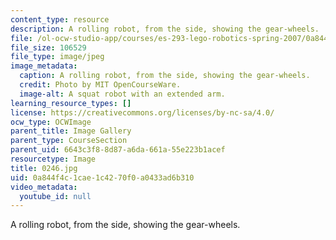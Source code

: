 ```yaml
---
content_type: resource
description: A rolling robot, from the side, showing the gear-wheels.
file: /ol-ocw-studio-app/courses/es-293-lego-robotics-spring-2007/0a844f4c1cae1c4270f0a0433ad6b310_0246.jpg
file_size: 106529
file_type: image/jpeg
image_metadata:
  caption: A rolling robot, from the side, showing the gear-wheels.
  credit: Photo by MIT OpenCourseWare.
  image-alt: A squat robot with an extended arm.
learning_resource_types: []
license: https://creativecommons.org/licenses/by-nc-sa/4.0/
ocw_type: OCWImage
parent_title: Image Gallery
parent_type: CourseSection
parent_uid: 6643c3f8-8d87-a6da-661a-55e223b1acef
resourcetype: Image
title: 0246.jpg
uid: 0a844f4c-1cae-1c42-70f0-a0433ad6b310
video_metadata:
  youtube_id: null
---
```

A rolling robot, from the side, showing the gear-wheels.